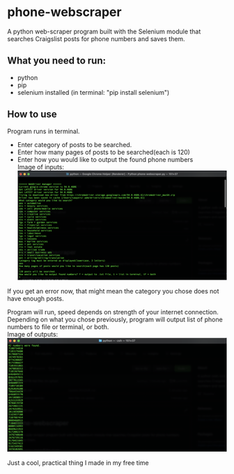 # phone-webscraper
A python web-scraper program built with the Selenium module that searches Craigslist posts for phone numbers and saves them.

## What you need to run:
- python
- pip
- selenium installed (in terminal: "pip install selenium")

## How to use
Program runs in terminal.   

- Enter category of posts to be searched.
- Enter how many pages of posts to be searched(each is 120)
- Enter how you would like to output the found phone numbers  
Image of inputs:  
![Inputs](images/webscraperinput.png?raw=true)
  
  
If you get an error now, that might mean the category you chose does not have enough posts.  
  
Program will run, speed depends on strength of your internet connection.  
Depending on what you chose previously, program will output list of phone numbers to file or terminal, or both.  
Image of outputs:
![Outputs](images/webscraperoutput.png?raw=true)
  
Just a cool, practical thing I made in my free time
